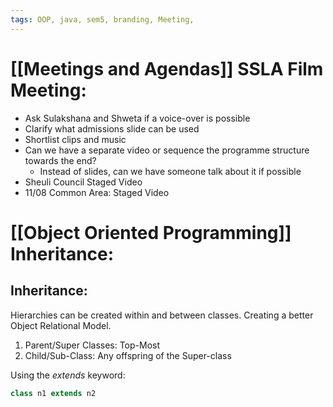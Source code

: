 ```yaml
---
tags: OOP, java, sem5, branding, Meeting, 
---
```

# [[Meetings and Agendas]] SSLA Film Meeting:

- Ask Sulakshana and Shweta if a voice-over is possible
- Clarify what admissions slide can be used
- Shortlist clips and music
- Can we have a separate video or sequence the programme structure towards the end?
	- Instead of slides, can we have someone talk about it if possible
- Sheuli Council Staged Video
- 11/08 Common Area: Staged Video

# [[Object Oriented Programming]] Inheritance:

## Inheritance:
Hierarchies can be created within and between classes. Creating a better Object Relational Model.

1. Parent/Super Classes: Top-Most
2. Child/Sub-Class: Any offspring of the Super-class

Using the _extends_ keyword: 
```java
class n1 extends n2
```



